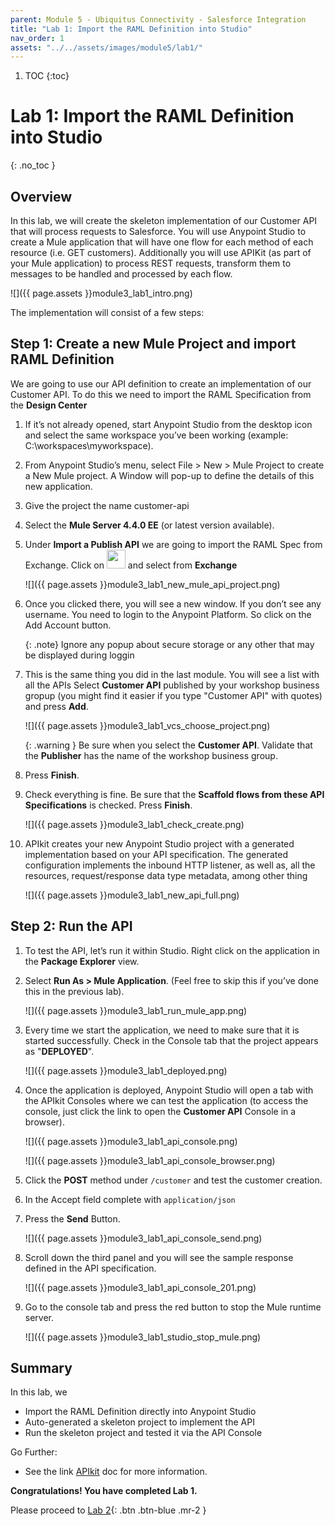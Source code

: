 ```yaml
---
parent: Module 5 - Ubiquitus Connectivity - Salesforce Integration
title: "Lab 1: Import the RAML Definition into Studio"
nav_order: 1
assets: "../../assets/images/module5/lab1/"
---
```

1. TOC
{:toc}

# Lab 1: Import the RAML Definition into Studio
{: .no_toc }

## Overview
In this lab, we will create the skeleton implementation of our Customer API that will process requests to Salesforce. You will use Anypoint Studio to create a Mule application that will have one flow for each method of each resource (i.e. GET customers). Additionally you will use APIKit (as part of your Mule application) to process REST requests, transform them to messages to be handled and processed by each flow.

![]({{ page.assets }}module3_lab1_intro.png)

The implementation will consist of a few steps:

## Step 1: Create a new Mule Project and import RAML Definition

We are going to use our API definition to create an implementation of our Customer API. To do this we need to import the RAML Specification from the **Design Center**

1. If it’s not already opened, start Anypoint Studio from the desktop icon and select the same workspace you’ve been working (example: C:\workspaces\myworkspace).
2. From Anypoint Studio’s menu, select File > New > Mule Project to create a New Mule project. A Window will pop-up to define the details of this new application.
3. Give the project the name customer-api
4. Select the **Mule Server 4.4.0 EE** (or latest version available).
5. Under **Import a Publish API** we are going to import the RAML Spec from Exchange. Click on <img src="{{ page.assets }}module3_lab1_plus_button.png" width="30px"> and select from **Exchange**

    ![]({{ page.assets }}module3_lab1_new_mule_api_project.png)

6. Once you clicked there, you will see a new window. If you don’t see any username. You need to login to the Anypoint Platform. So click on the Add Account button.

    {: .note}
    Ignore any popup about secure storage or any other that may be displayed during loggin

7. This is the same thing you did in the last module. You will see a list with all the APIs Select **Customer API** published by your workshop business gropup (you might find it easier if you type "Customer API" with quotes) and press **Add**.

    ![]({{ page.assets }}module3_lab1_vcs_choose_project.png)

    {: .warning }
    Be sure when you select the **Customer API**. Validate that the **Publisher** has the name of the workshop business group.


8. Press **Finish**.

9. Check everything is fine. Be sure that the **Scaffold flows from these API Specifications** is checked. Press **Finish**.

    ![]({{ page.assets }}module3_lab1_check_create.png)

10. APIkit creates your new Anypoint Studio project with a generated implementation based on your API specification. The generated configuration implements the inbound HTTP listener, as well as, all the resources, request/response data type metadata, among other thing

    ![]({{ page.assets }}module3_lab1_new_api_full.png)

## Step 2: Run the API

1. To test the API, let’s run it within Studio. Right click on the application in the **Package Explorer** view.

2. Select **Run As​ > Mule Application​**. (Feel free to skip this if you’ve done this in the previous lab).

    ![]({{ page.assets }}module3_lab1_run_mule_app.png)

3. Every time we start the application, we need to make sure that it is started successfully. Check in the Console tab that the project appears as "**DEPLOYED**".

    ![]({{ page.assets }}module3_lab1_deployed.png)

4. Once the application is deployed, Anypoint Studio will open a tab with the APIkit Consoles where we can test the application (to access the console, just click the link to open the **Customer API** Console in a browser).

    ![]({{ page.assets }}module3_lab1_api_console.png)

    ![]({{ page.assets }}module3_lab1_api_console_browser.png)

5. Click the **POST** method under `/customer` and test the customer creation.

6. In the Accept field complete with `application/json`

7. Press the **Send** Button.

    ![]({{ page.assets }}module3_lab1_api_console_send.png)

8. Scroll down the third panel and you will see the sample response defined in the API specification.

    ![]({{ page.assets }}module3_lab1_api_console_201.png)

9. Go to the console tab and press the red button to stop the Mule runtime server.

    ![]({{ page.assets }}module3_lab1_studio_stop_mule.png)

## Summary
In this lab, we

- Import the RAML Definition directly into Anypoint Studio
- Auto-generated a skeleton project to implement the API
- Run the skeleton project and tested it via the API Console

Go Further:
- See the link [APIkit](https://docs.mulesoft.com/apikit/latest/) doc for more information.

**Congratulations! You have completed Lab 1.**

Please proceed to [Lab 2](./lab-2){: .btn .btn-blue  .mr-2  }